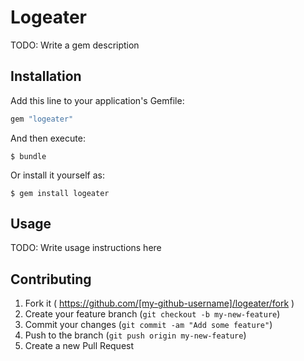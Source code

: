# Logeater

TODO: Write a gem description

## Installation

Add this line to your application's Gemfile:

```ruby
gem "logeater"
```

And then execute:

    $ bundle

Or install it yourself as:

    $ gem install logeater

## Usage

TODO: Write usage instructions here

## Contributing

1. Fork it ( https://github.com/[my-github-username]/logeater/fork )
2. Create your feature branch (`git checkout -b my-new-feature`)
3. Commit your changes (`git commit -am "Add some feature"`)
4. Push to the branch (`git push origin my-new-feature`)
5. Create a new Pull Request
